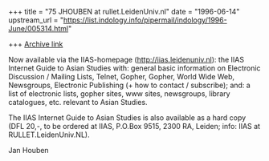 +++
title = "75 JHOUBEN at rullet.LeidenUniv.nl"
date = "1996-06-14"
upstream_url = "https://list.indology.info/pipermail/indology/1996-June/005314.html"

+++
[Archive link](https://list.indology.info/pipermail/indology/1996-June/005314.html)

Now available via the IIAS-homepage (http://iias.leidenuniv.nl): the IIAS 
Internet Guide to Asian Studies with: 
general basic information on Electronic Discussion / Mailing Lists, Telnet, 
Gopher, Gopher, World Wide Web, Newsgroups, Electronic Publishing (+ how to 
contact / subscribe); 
and: 
a list of electronic lists, gopher sites, www sites, newsgroups, library 
catalogues, etc. relevant to Asian Studies. 

The IIAS Internet Guide to Asian Studies is also available as a hard copy 
(DFL 20,-, to be ordered at IIAS, P.O.Box 9515, 2300 RA, Leiden; info: 
IIAS at RULLET.LeidenUniv.NL). 

Jan Houben




